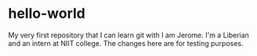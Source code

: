 # hello-world
My very first repository that I can learn git with
I am Jerome. I'm a Liberian and an intern at NIIT college.
The changes here are for testing purposes.
